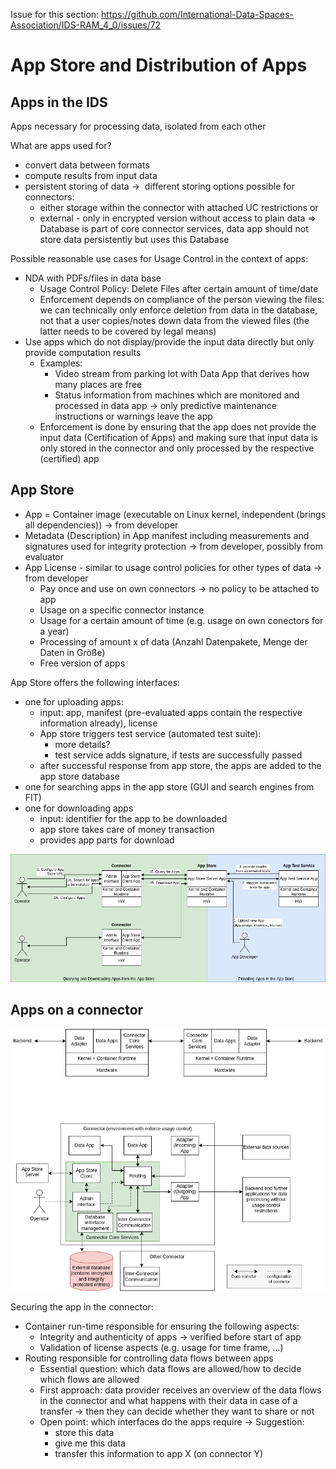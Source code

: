 Issue for this section: https://github.com/International-Data-Spaces-Association/IDS-RAM_4_0/issues/72

# App Store and Distribution of Apps

## Apps in the IDS
Apps necessary for processing data, isolated from each other

What are apps used for?
* convert data between formats
* compute results from input data
* persistent storing of data →  different storing options possible for connectors:
  * either storage within the connector with attached UC restrictions or
  * external - only in encrypted version without access to plain data
  => Database is part of core connector services, data app should not store data persistently but uses this Database

Possible reasonable use cases for Usage Control in the context of apps:
* NDA with PDFs/files in data base
  * Usage Control Policy: Delete Files after certain amount of time/date
  * Enforcement depends on compliance of the person viewing the files: we can technically only enforce deletion from data in the database, not that a user copies/notes down data from the viewed files (the latter needs to be covered by legal means)
* Use apps which do not display/provide the input data directly but only provide computation results
  * Examples:
    * Video stream from parking lot with Data App that derives how many places are free
    * Status information from machines which are monitored and processed in data app → only predictive maintenance instructions or warnings leave the app
  * Enforcement is done by ensuring that the app does not provide the input data (Certification of Apps) and making sure that input data is only stored in the connector and only processed by the respective (certified) app

## App Store
* App = Container image (executable on Linux kernel, independent (brings all dependencies)) -> from developer
* Metadata (Description) in App manifest including measurements and signatures used for integrity protection -> from developer, possibly from evaluator
* App License - similar to usage control policies for other types of data -> from developer
  * Pay once and use on own connectors -> no policy to be attached to app
  * Usage on a specific connector instance
  * Usage for a certain amount of time (e.g. usage on own conectors for a year)
  * Processing of amount x of data (Anzahl Datenpakete, Menge der Daten in Größe)
  * Free version of apps

App Store offers the following interfaces:
* one for uploading apps:
  * input: app, manifest (pre-evaluated apps contain the respective information already), license
  * App store triggers test service (automated test suite):
    * more details?
    * test service adds signature, if tests are successfully passed
  * after successful response from app store, the apps are added to the app store database
* one for searching apps in the app store (GUI and search engines from FIT)
* one for downloading apps
  * input: identifier for the app to be downloaded
  * app store takes care of money transaction
  * provides app parts for download

![App Store Interactions](./media/app_store_interaction.png)

## Apps on a connector
![App Interactions](./media/app_interaction.png)

Securing the app in the connector:
* Container run-time responsible for ensuring the following aspects:
  * Integrity and authenticity of apps -> verified before start of app
  * Validation of license aspects (e.g. usage for time frame, ...)
* Routing responsible for controlling data flows between apps
  * Essential question: which data flows are allowed/how to decide which flows are allowed
  * First approach: data provider receives an overview of the data flows in the connector and what happens with their data in case of a transfer -> then they can decide whether they want to share or not
  * Open point: which interfaces do the apps require → Suggestion:
    * store this data
    * give me this data
    * transfer this information to app X (on connector Y)

